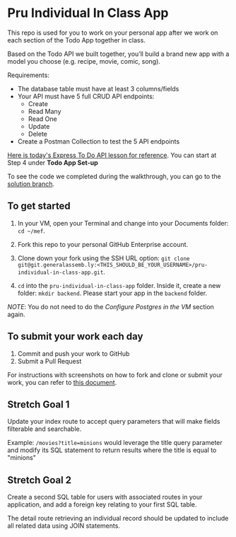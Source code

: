 # Pru Individual In Class App

This repo is used for you to work on your personal app after we work on each section of the Todo App together in class.

Based on the Todo API we built together, you’ll build a brand new app with a model you choose (e.g. recipe, movie, comic, song).

Requirements:
- The database table must have at least 3 columns/fields
- Your API must have 5 full CRUD API endpoints:
  - Create
  - Read Many
  - Read One
  - Update
  - Delete
- Create a Postman Collection to test the 5 API endpoints

[Here is today's Express To Do API lesson for reference](https://git.generalassemb.ly/ModernEngineering/express-to-do-api). 
You can start at Step 4 under **Todo App Set-up**

To see the code we completed during the walkthrough, you can go to the [solution branch](https://git.generalassemb.ly/ModernEngineering/express-to-do-api/tree/solution-part-1).

## To get started

1. In your VM, open your Terminal and change into your Documents folder: `cd ~/mef`.

1. Fork this repo to your personal GitHub Enterprise account.

1. Clone down your fork using the SSH URL option: `git clone git@git.generalassemb.ly:<THIS_SHOULD_BE_YOUR_USERNAME>/pru-individual-in-class-app.git`.

1. `cd` into the `pru-individual-in-class-app` folder. Inside it, create a new folder: `mkdir backend`. Please start your app in the `backend` folder.

*NOTE*: You do not need to do the *Configure Postgres in the VM* section again.

## To submit your work each day

1. Commit and push your work to GitHub
1. Submit a Pull Request

For instructions with screenshots on how to fork and clone or submit your work, you can refer to [this document](https://git.generalassemb.ly/ModernEngineering/frequently-asked-questions).

## Stretch Goal 1

Update your index route to accept query parameters that will make fields filterable and searchable. 

Example: `/movies?title=minions` would leverage the title query parameter and modify its SQL statement to return results where the title is equal to "minions"

## Stretch Goal 2

Create a second SQL table for users with associated routes in your application, and add a foreign key relating to your first SQL table. 

The detail route retrieving an individual record should be updated to include all related data using JOIN statements.
